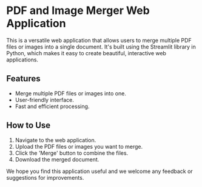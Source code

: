 # PDF and Image Merger Web Application

This is a versatile web application that allows users to merge multiple PDF files or images into a single document. It's built using the Streamlit library in Python, which makes it easy to create beautiful, interactive web applications.

## Features
- Merge multiple PDF files or images into one.
- User-friendly interface.
- Fast and efficient processing.

## How to Use
1. Navigate to the web application.
2. Upload the PDF files or images you want to merge.
3. Click the 'Merge' button to combine the files.
4. Download the merged document.

We hope you find this application useful and we welcome any feedback or suggestions for improvements.